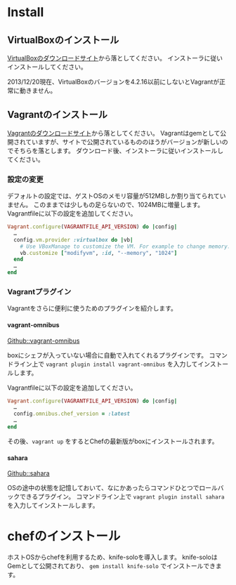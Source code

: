 # Install

## VirtualBoxのインストール
[VirtualBoxのダウンロードサイト](https://www.virtualbox.org/wiki/Download_Old_Builds_4_2)から落としてください。
インストーラに従いインストールしてください。

2013/12/20現在、VirtualBoxのバージョンを4.2.16以前にしないとVagrantが正常に動きません。

## Vagrantのインストール
[Vagrantのダウンロードサイト](http://www.vagrantup.com/downloads.html)から落としてください。
Vagrantはgemとして公開されていますが、サイトで公開されているもののほうがバージョンが新しいのでそちらを落とします。
ダウンロード後、インストーラに従いインストールしてください。

### 設定の変更
デフォルトの設定では、ゲストOSのメモリ容量が512MBしか割り当てられていません。
このままでは少しもの足らないので、1024MBに増量します。
Vagrantfileに以下の設定を追加してください。

```ruby
Vagrant.configure(VAGRANTFILE_API_VERSION) do |config|
  …
  config.vm.provider :virtualbox do |vb|
    # Use VBoxManage to customize the VM. For example to change memory:
    vb.customize ["modifyvm", :id, "--memory", "1024"]
  end
  …
end
```

### Vagrantプラグイン
Vagrantをさらに便利に使うためのプラグインを紹介します。

#### vagrant-omnibus
[Github::vagrant-omnibus](https://github.com/schisamo/vagrant-omnibus)

boxにシェフが入っていない場合に自動で入れてくれるプラグインです。
コマンドライン上で `vagrant plugin install vagrant-omnibus` を入力してインストールします。

Vagrantfileに以下の設定を追加してください。

```ruby
Vagrant.configure(VAGRANTFILE_API_VERSION) do |config|
  …
  config.omnibus.chef_version = :latest
  …
end
```

その後、`vagrant up` をするとChefの最新版がboxにインストールされます。

#### sahara
[Github::sahara](https://github.com/jedi4ever/sahara)

OSの途中の状態を記憶しておいて、なにかあったらコマンドひとつでロールバックできるプラグイン。
コマンドライン上で `vagrant plugin install sahara` を入力してインストールします。


# chefのインストール
ホストOSからchefを利用するため、knife-soloを導入します。
knife-soloはGemとして公開されており、 `gem install knife-solo` でインストールできます。


